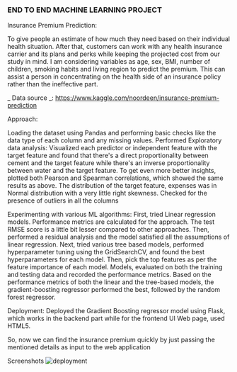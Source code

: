 ### END TO END MACHINE LEARNING PROJECT ###

Insurance Premium Prediction:

To give people an estimate of how much they need based on their individual health situation. After that, customers can work with any health insurance carrier and its plans and perks while keeping the projected cost from our study in mind. I am considering variables as age, sex, BMI, number of children, smoking habits and living region to predict the premium. This can assist a person in concentrating on the health side of an insurance policy rather than the ineffective part.

_ Data source _: https://www.kaggle.com/noordeen/insurance-premium-prediction

Approach:

Loading the dataset using Pandas and performing basic checks like the data type of each column and any missing values.
Performed Exploratory data analysis:
Visualized each predictor or independent feature with the target feature and found that there's a direct proportionality between cement and the target feature while there's an inverse proportionality between water and the target feature.
To get even more better insights, plotted both Pearson and Spearman correlations, which showed the same results as above.
The distribution of the target feature, expenses was in Normal distribution with a very little right skewness.
Checked for the presence of outliers in all the columns

Experimenting with various ML algorithms:
First, tried Linear regression models. Performance metrics are calculated for the approach. The test RMSE score is a little bit lesser compared to other approaches. Then, performed a residual analysis and the model satisfied all the assumptions of linear regression.
Next, tried various tree based models, performed hyperparameter tuning using the GridSearchCV, and found the best hyperparameters for each model. Then, pick the top features as per the feature importance of each model. Models, evaluated on both the training and testing data and recorded the performance metrics.
Based on the performance metrics of both the linear and the tree-based models, the gradient-boosting regressor performed the best, followed by the random forest regressor. 

Deployment: 
Deployed the Gradient Boosting regressor model using Flask, which works in the backend part while for the frontend UI Web page, used HTML5.


So, now we can find the insurance premium quickly by just passing the mentioned details as input to the web application 

Screenshots
![deployment](https://github.com/RobinMitra30/Premium_Prediction/assets/115272817/af01332a-77a2-4324-836f-4ca236993488)


